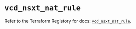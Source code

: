 # `vcd_nsxt_nat_rule`

Refer to the Terraform Registory for docs: [`vcd_nsxt_nat_rule`](https://registry.terraform.io/providers/vmware/vcd/3.10.0/docs/resources/nsxt_nat_rule).
